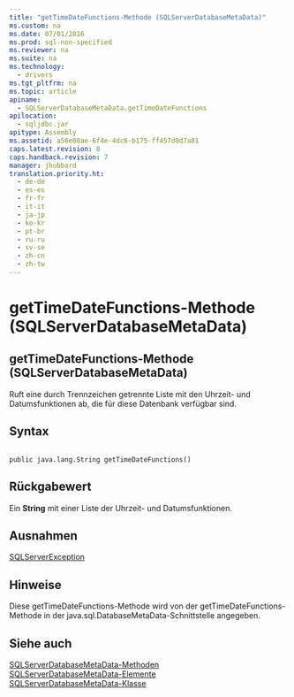 ```yaml
---
title: "getTimeDateFunctions-Methode (SQLServerDatabaseMetaData)"
ms.custom: na
ms.date: 07/01/2016
ms.prod: sql-non-specified
ms.reviewer: na
ms.suite: na
ms.technology: 
  - drivers
ms.tgt_pltfrm: na
ms.topic: article
apiname: 
  - SQLServerDatabaseMetaData.getTimeDateFunctions
apilocation: 
  - sqljdbc.jar
apitype: Assembly
ms.assetid: a56e08ae-6f4e-4dc6-b175-ff457d0d7a81
caps.latest.revision: 8
caps.handback.revision: 7
manager: jhubbard
translation.priority.ht: 
  - de-de
  - es-es
  - fr-fr
  - it-it
  - ja-jp
  - ko-kr
  - pt-br
  - ru-ru
  - sv-se
  - zh-cn
  - zh-tw
---
```

# getTimeDateFunctions-Methode (SQLServerDatabaseMetaData)
    
## getTimeDateFunctions\-Methode \(SQLServerDatabaseMetaData\)  
 Ruft eine durch Trennzeichen getrennte Liste mit den Uhrzeit\- und Datumsfunktionen ab, die für diese Datenbank verfügbar sind.  
  
## Syntax  
  
```  
  
public java.lang.String getTimeDateFunctions()  
```  
  
## Rückgabewert  
 Ein **String** mit einer Liste der Uhrzeit\- und Datumsfunktionen.  
  
## Ausnahmen  
 [SQLServerException](../content/SQLServerException-Class.md)  
  
## Hinweise  
 Diese getTimeDateFunctions\-Methode wird von der getTimeDateFunctions\-Methode in der java.sql.DatabaseMetaData\-Schnittstelle angegeben.  
  
## Siehe auch  
 [SQLServerDatabaseMetaData-Methoden](../content/SQLServerDatabaseMetaData-Methods.md)   
 [SQLServerDatabaseMetaData-Elemente](../content/SQLServerDatabaseMetaData-Members.md)   
 [SQLServerDatabaseMetaData-Klasse](../content/SQLServerDatabaseMetaData-Class.md)  
  
  